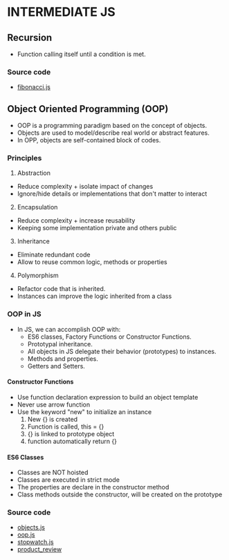 # INTERMEDIATE JS

## Recursion

- Function calling itself until a condition is met.

### Source code

- [fibonacci.js](/Intermediate/fibonacci.js)

## Object Oriented Programming (OOP)

- OOP is a programming paradigm based on the concept of objects.
- Objects are used to model/describe real world or abstract features.
- In OPP, objects are self-contained block of codes.

### Principles

1. Abstraction

- Reduce complexity + isolate impact of changes
- Ignore/hide details or implementations that don't matter to interact

2. Encapsulation

- Reduce complexity + increase reusability
- Keeping some implementation private and others public

3. Inheritance

- Eliminate redundant code
- Allow to reuse common logic, methods or properties

4. Polymorphism

- Refactor code that is inherited.
- Instances can improve the logic inherited from a class

### OOP in JS

- In JS, we can accomplish OOP with:
  - ES6 classes, Factory Functions or Constructor Functions.
  - Prototypal inheritance.
  - All objects in JS delegate their behavior (prototypes) to instances.
  - Methods and properties.
  - Getters and Setters.

#### Constructor Functions

- Use function declaration expression to build an object template
- Never use arrow function
- Use the keyword "new" to initialize an instance
  1. New {} is created
  2. Function is called, this = {}
  3. {} is linked to prototype object
  4. function automatically return {}

#### ES6 Classes

- Classes are NOT hoisted
- Classes are executed in strict mode
- The properties are declare in the constructor method
- Class methods outside the constructor, will be created on the prototype

### Source code

- [objects.js](/Intermediate/objects.js)
- [oop.js](/Intermediate/oop.js)
- [stopwatch.js](/Intermediate/stopwatch.js)
- [product_review](/Intermediate//product_reviews/)
